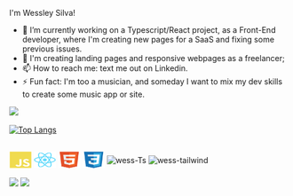 I'm Wessley Silva!

- 🔭 I’m currently working on a Typescript/React project, as a Front-End developer, where I'm creating new pages for a SaaS and fixing some previous issues. 
- 🌱 I'm creating landing pages and responsive webpages as a freelancer;
- 📫 How to reach me: text me out on Linkedin.
- ⚡ Fun fact: I'm too a musician, and someday I want to mix my dev skills to create some music app or site. 

<picture>
  <source
    srcset="https://github-readme-stats.vercel.app/api?username=wessvs&show_icons=true&theme=tokyonight"
    media="(prefers-color-scheme: dark)"
  />
  <source
    srcset="https://github-readme-stats.vercel.app/api?username=wessvs&show_icons=true"
    media="(prefers-color-scheme: light), (prefers-color-scheme: no-preference)"
  />
  <img src="https://github-readme-stats.vercel.app/api?username=wessvs&show_icons=true" />
</picture>

[![Top Langs](https://github-readme-stats.vercel.app/api/top-langs/?username=wessvs)](https://github.com/anuraghazra/github-readme-stats)

<div style="display: inline_block"><br>
  <img align="center" alt="wess-Js" height="30" width="40" src="https://raw.githubusercontent.com/devicons/devicon/master/icons/javascript/javascript-plain.svg">
  <img align="center" alt="wess-React" height="30" width="40" src="https://raw.githubusercontent.com/devicons/devicon/master/icons/react/react-original.svg">
  <img align="center" alt="wess-HTML" height="30" width="40" src="https://raw.githubusercontent.com/devicons/devicon/master/icons/html5/html5-original.svg">
  <img align="center" alt="wess-CSS" height="30" width="40" src="https://raw.githubusercontent.com/devicons/devicon/master/icons/css3/css3-original.svg">
  <img align="center" alt="wess-Ts" height="30" width="40" src="https://cdn.jsdelivr.net/gh/devicons/devicon@latest/icons/typescript/typescript-original.svg" />
  <img align="center" alt="wess-tailwind" height="30" width="40" src="https://cdn.jsdelivr.net/gh/devicons/devicon@latest/icons/tailwindcss/tailwindcss-original.svg" />
         <img  />
 
<!--   <img align="center" alt="wess-Python" height="30" width="40" src="https://raw.githubusercontent.com/devicons/devicon/master/icons/python/python-original.svg"> -->
</div>

<div> <br>
  <a href = "mailto:wessley.silva@outlook.com.br"><img src="https://img.shields.io/badge/-Gmail-%23333?style=for-the-badge&logo=gmail&logoColor=white" target="_blank"></a>
  <a href="https://www.linkedin.com/in/wessleysilva" target="_blank"><img src="https://img.shields.io/badge/-LinkedIn-%230077B5?style=for-the-badge&logo=linkedin&logoColor=white" target="_blank"></a> 
</div>
